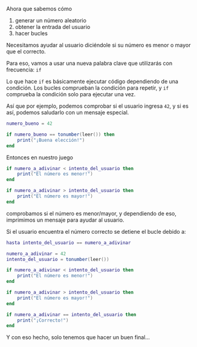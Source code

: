 Ahora que sabemos cómo

1. generar un número aleatorio
2. obtener la entrada del usuario
3. hacer bucles

Necesitamos ayudar al usuario diciéndole si su número es menor o mayor que el correcto.

Para eso, vamos a usar una nueva palabra clave que utilizarás con frecuencia: `if`

Lo que hace `if` es básicamente ejecutar código dependiendo de una condición. Los bucles comprueban la condición para repetir, y `if` comprueba la condición solo para ejecutar una vez.

Así que por ejemplo, podemos comprobar si el usuario ingresa `42`, y si es así, podemos saludarlo con un mensaje especial.
<div class="runner">

```lua
numero_bueno = 42

if numero_bueno == tonumber(leer()) then
    print("¡Buena elección!")
end
```

</div>

Entonces en nuestro juego

```lua
if numero_a_adivinar < intento_del_usuario then
    print("El número es menor!")
end

if numero_a_adivinar > intento_del_usuario then
    print("El número es mayor!")
end
```

comprobamos si el número es menor/mayor, y dependiendo de eso, imprimimos un mensaje para ayudar al usuario.

Si el usuario encuentra el número correcto se detiene el bucle debido a:

```lua
hasta intento_del_usuario == numero_a_adivinar
```

<div class="runner">

```lua
numero_a_adivinar = 42
intento_del_usuario = tonumber(leer())

if numero_a_adivinar < intento_del_usuario then
    print("El número es menor!")
end

if numero_a_adivinar > intento_del_usuario then
    print("El número es mayor!")
end

if numero_a_adivinar == intento_del_usuario then
    print("¡Correcto!")
end
```

</div>

Y con eso hecho, solo tenemos que hacer un buen final...
